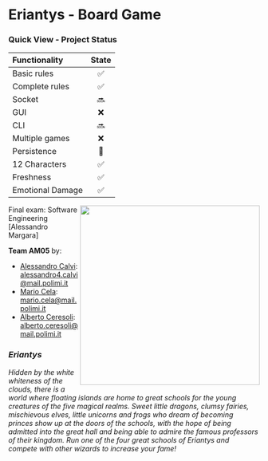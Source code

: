 # Eriantys - Board Game 

### Quick View - Project Status  
 
| Functionality    |                       State                        |
|:-----------------|:--------------------------------------------------:|
| Basic rules      | ✅ |
| Complete rules   | ✅ |
| Socket           | 🔜 |
| GUI              | ❌ |
| CLI              | 🔜 |
| Multiple games   | ❌ |
| Persistence      | 💭 |
| 12 Characters    | ✅ |  
| Freshness         | ✅ |  
| Emotional Damage         | ✅ |


<img src="https://www.craniocreations.it/wp-content/uploads/2021/06/Eriantys_scatola3Dombra.png" width=360px height=360 px align="right" />  

Final exam: Software Engineering [Alessandro Margara]  
  
**Team AM05** by:    
* [Alessandro Calvi](https://github.com/alecalvi00): alessandro4.calvi@mail.polimi.it  
* [Mario Cela](https://github.com/MarioCela): mario.cela@mail.polimi.it  
* [Alberto Ceresoli](https://github.com/AlbertoCeresoli): alberto.ceresoli@mail.polimi.it  

### *Eriantys*  
*Hidden by the white whiteness of the clouds, there is a world where floating islands are home to great schools for the young creatures of the five magical realms. Sweet little dragons, clumsy fairies, mischievous elves, little unicorns and frogs who dream of becoming princes show up at the doors of the schools, with the hope of being admitted into the great hall and being able to admire the famous professors of their kingdom. Run one of the four great schools of Eriantys and compete with other wizards to increase your fame!*

